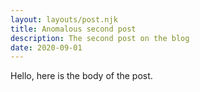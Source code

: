 ```yaml
---
layout: layouts/post.njk
title: Anomalous second post
description: The second post on the blog
date: 2020-09-01
---
```

Hello, here is the body of the post.
